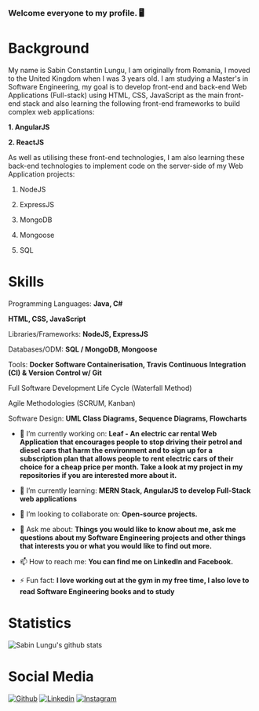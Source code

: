 ### Welcome everyone to my profile. 🖥

# Background  #

My name is Sabin Constantin Lungu, I am originally from Romania, I moved to the United Kingdom when I was 3 years old. I am studying a Master's in Software Engineering, my goal is to develop front-end and back-end Web Applications (Full-stack) using HTML, CSS, JavaScript as the main front-end stack and also learning the following front-end frameworks to build complex web applications:

**1. AngularJS**

**2. ReactJS**

As well as utilising these front-end technologies, I am also learning these back-end technologies to implement code on the server-side of my Web Application projects:

1. NodeJS

2. ExpressJS

3. MongoDB

4. Mongoose

5. SQL


# Skills #

Programming Languages: **Java, C#**

**HTML, CSS, JavaScript**

Libraries/Frameworks: **NodeJS, ExpressJS**

Databases/ODM: **SQL / MongoDB, Mongoose**

Tools: **Docker Software Containerisation, Travis Continuous Integration (CI) & Version Control w/ Git**

Full Software Development Life Cycle (Waterfall Method)

Agile Methodologies (SCRUM, Kanban)

Software Design: **UML Class Diagrams, Sequence Diagrams, Flowcharts**

- 🔭 I’m currently working on: **Leaf - An electric car rental Web Application that encourages people to stop driving their petrol and diesel cars that harm the environment and to sign up for a subscription plan that allows people to rent electric cars of their choice for a cheap price per month. Take a look at my project in my repositories if you are interested more about it.**


- 🌱 I’m currently learning: **MERN Stack, AngularJS to develop Full-Stack web applications**
- 👯 I’m looking to collaborate on: **Open-source projects.**
- 💬 Ask me about: **Things you would like to know about me, ask me questions about my Software Engineering projects and other things that interests you or what you would like to find out more.**
- 📫 How to reach me: **You can find me on LinkedIn and Facebook.**
- ⚡ Fun fact: **I love working out at the gym in my free time, I also love to read Software Engineering books and to study**

# Statistics #

![Sabin Lungu's github stats](https://github-readme-stats.vercel.app/api?username=sabinlungudotcpp&hide=["issues"]&show_icons=true)

# Social Media #

[![Github](https://img.shields.io/badge/-Github-000?style=flat&logo=Github&logoColor=white)](https://github.com/sabinlungudotcpp)
[![Linkedin](https://img.shields.io/badge/-LinkedIn-blue?style=flat&logo=Linkedin&logoColor=white)](https://www.linkedin.com/in/sabin-constantin-lungu-73b751101/)
[![Instagram](https://img.shields.io/badge/-Instagram-c13584?style=flat&labelColor=c13584&logo=instagram&logoColor=white)](https://www.instagram.com/sabinlunguu/)
